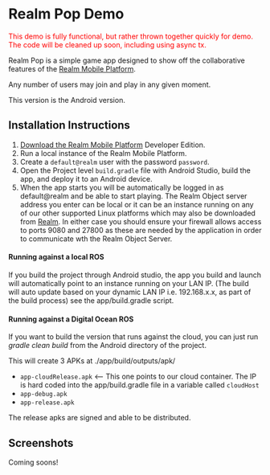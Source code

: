 # Realm Pop Demo

<span style="color:red">This demo is fully functional, but rather thrown together quickly for demo.  The code will be cleaned up soon, including using async tx.</span>

Realm Pop is a simple game app designed to show off the collaborative features of the [Realm Mobile Platform](https://realm.io/news/introducing-realm-mobile-platform/).

Any number of users may join and play in any given moment.

This version is the Android version.

## Installation Instructions

1. [Download the Realm Mobile Platform](https://realm.io/docs/realm-mobile-platform/get-started/) Developer Edition.
2. Run a local instance of the Realm Mobile Platform.
3. Create a `default@realm` user with the password `password`.
4. Open the Project level `build.gradle` file with Android Studio, build the app, and deploy it to an Android device.
5. When the app starts you will be automatically be logged in as default@realm and be able to start playing. The Realm Object server address you enter can be local or it can be an instance running on any of our other supported Linux platforms which may also be downloaded from [Realm](https://realm.io). In either case you should ensure your firewall allows access to ports 9080 and 27800 as these are needed by the application in order to communicate wth the Realm Object Server.

#### Running against a local ROS

If you build the project through Android studio, the app you build and launch will automatically point to an instance running on your LAN IP.  (The build will auto update based on your dynamic LAN IP i.e. 192.168.x.x, as part of the build process)  see the app/build.gradle script.

#### Running against a Digital Ocean ROS

If you want to build the version that runs against the cloud, you can just run *gradle clean build* from the Android directory of the project.

This will create 3 APKs at ./app/build/outputs/apk/
* `app-cloudRelease.apk` <-- This one points to our cloud container.  The IP is hard coded into the app/build.gradle file in a variable called `cloudHost`
* `app-debug.apk`
* `app-release.apk`

The release apks are signed and able to be distributed.

## Screenshots

Coming soons!
